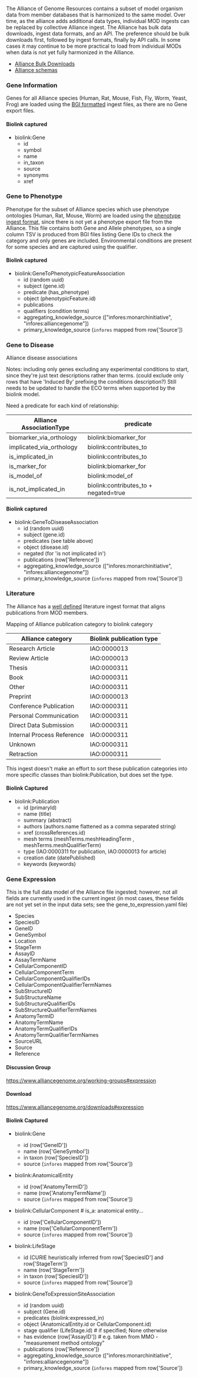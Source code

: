 The Alliance of Genome Resources contains a subset of model organism data from member databases that is harmonized to the same model. Over time, as the alliance adds additional data types, individual MOD ingests can be replaced by collective Alliance ingest. The Alliance has bulk data downloads, ingest data formats, and an API. The preference should be bulk downloads first, followed by ingest formats, finally by API calls. In some cases it may continue to be more practical to load from individual MODs when data is not yet fully harmonized in the Alliance.

* [Alliance Bulk Downloads](https://www.alliancegenome.org/downloads)
* [Alliance schemas](https://github.com/alliance-genome/agr_schemas)

### Gene Information

Genes for all Alliance species (Human, Rat, Mouse, Fish, Fly, Worm, Yeast, Frog) are loaded using the [BGI formatted](https://github.com/alliance-genome/agr_schemas/tree/master/ingest/gene) ingest files, as there are no Gene export files.

#### Biolink captured

* biolink:Gene
    * id
    * symbol
    * name
    * in_taxon
    * source
    * synonyms
    * xref

### Gene to Phenotype

Phenotype for the subset of Alliance species which use phenotype ontologies (Human, Rat, Mouse, Worm) are loaded using the [phenotype ingest format](https://github.com/alliance-genome/agr_schemas/tree/master/ingest/phenotype), since there is not yet a phenotype export file from the Alliance. This file contains both Gene and Allele phenotypes, so a single column TSV is produced from BGI files listing Gene IDs to check the category and only genes are included. Environmental conditions are present for some species and are captured using the qualifier.

#### Biolink captured

* biolink:GeneToPhenotypicFeatureAssociation
    * id (random uuid)
    * subject (gene.id)
    * predicate (has_phenotype)
    * object (phenotypicFeature.id)
    * publications
    * qualifiers (condition terms)
    * aggregating_knowledge_source (["infores:monarchinitiative", "infores:alliancegenome"])
    * primary_knowledge_source (`infores` mapped from row['Source'])

### Gene to Disease

Alliance disease associations 

Notes: 
including only genes
excluding any experimental conditions to start, since they're just text descriptions rather than terms.  (could exclude only rows that have 'Induced By' prefixing the conditions description?)
Still needs to be updated to handle the ECO terms when supported by the biolink model.

Need a predicate for each kind of relationship:

| Alliance AssociationType | predicate | 
|  ----------------------- | --------- |
| biomarker_via_orthology  | biolink:biomarker_for |
| implicated_via_orthology  | biolink:contributes_to |
| is_implicated_in | biolink:contributes_to |
| is_marker_for | biolink:biomarker_for |
| is_model_of | biolink:model_of |
| is_not_implicated_in | biolink:contributes_to + negated=true |

#### Biolink captured

* biolink:GeneToDiseaseAssociation
    * id (random uuid)
    * subject (gene.id)
    * predicates (see table above)
    * object (disease.id)
    * negated (for 'is not implicated in')
    * publications (row['Reference'])
    * aggregating_knowledge_source (["infores:monarchinitiative", "infores:alliancegenome"])
    * primary_knowledge_source (`infores` mapped from row['Source'])

### Literature

The Alliance has a [well defined](https://github.com/alliance-genome/agr_schemas/tree/master/ingest/resourcesAndReferences) literature ingest format that aligns publications from MOD members. 

Mapping of Alliance publication category to biolink category

| Alliance category          | Biolink publication type |
|----------------------------|--------------------------|
| Research Article           | IAO:0000013              |
| Review Article             | IAO:0000013              |
| Thesis                     | IAO:0000311              |
| Book                       | IAO:0000311              |
| Other                      | IAO:0000311              |
| Preprint                   | IAO:0000013              |
| Conference Publication     | IAO:0000311              |
| Personal Communication     | IAO:0000311              |
| Direct Data Submission     | IAO:0000311              |
| Internal Process Reference | IAO:0000311              |
| Unknown                    | IAO:0000311              |
| Retraction                 | IAO:0000311              |

This ingest doesn't make an effort to sort these publication categories into more specific classes than biolink:Publication, but does set the type.

#### Biolink Captured

* biolink:Publication
    * id (primaryId) 
    * name (title)
    * summary (abstract)
    * authors (authors.name flattened as a comma separated string)
    * xref (crossReferences.id)
    * mesh terms (meshTerms.meshHeadingTerm , meshTerms.meshQualifierTerm)
    * type (IAO:0000311 for publication, IAO:0000013 for article)
    * creation date (datePublished)
    * keywords (keywords)

### Gene Expression

This is the full data model of the Alliance file ingested; however, not all fields are currently used in the current ingest (in most cases, these fields are not yet set in the input data sets; see the gene_to_expression.yaml file)

* Species
* SpeciesID
* GeneID
* GeneSymbol
* Location
* StageTerm
* AssayID
* AssayTermName
* CellularComponentID
* CellularComponentTerm
* CellularComponentQualifierIDs
* CellularComponentQualifierTermNames
* SubStructureID
* SubStructureName
* SubStructureQualifierIDs
* SubStructureQualifierTermNames
* AnatomyTermID
* AnatomyTermName
* AnatomyTermQualifierIDs
* AnatomyTermQualifierTermNames
* SourceURL
* Source
* Reference

#### Discussion Group

https://www.alliancegenome.org/working-groups#expression

#### Download

https://www.alliancegenome.org/downloads#expression

#### Biolink Captured

* biolink:Gene
    * id (row['GeneID'])
    * name (row['GeneSymbol'])
    * in taxon (row['SpeciesID'])
    * source (`infores` mapped from row['Source'])

* biolink:AnatomicalEntity
    * id (row['AnatomyTermID'])
    * name (row['AnatomyTermName'])
    * source (`infores` mapped from row['Source'])

* biolink:CellularComponent  # is_a: anatomical entity...
    * id (row['CellularComponentID'])
    * name (row['CellularComponentTerm'])
    * source (`infores` mapped from row['Source'])

* biolink:LifeStage
    * id (CURIE heuristically inferred from row['SpeciesID'] and row['StageTerm'])
    * name (row['StageTerm'])
    * in taxon (row['SpeciesID'])
    * source (`infores` mapped from row['Source'])

* biolink:GeneToExpressionSiteAssociation
    * id (random uuid)
    * subject (Gene.id)
    * predicates (biolink:expressed_in)
    * object (AnatomicalEntity.id or CellularComponent.id)
    * stage qualifier (LifeStage.id)  # if specified; None otherwise
    * has evidence (row['AssayID'])  # e.g. taken from MMO - "measurement method ontology"
    * publications (row['Reference'])
    * aggregating_knowledge_source (["infores:monarchinitiative", "infores:alliancegenome"])
    * primary_knowledge_source (`infores` mapped from row['Source'])
